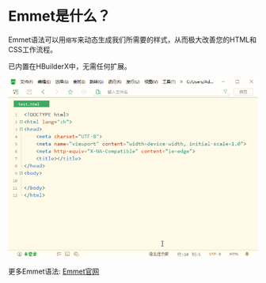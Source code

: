 # Emmet是什么？

Emmet语法可以用`缩写`来动态生成我们所需要的样式，从而极大改善您的HTML和CSS工作流程。

已内置在HBuilderX中，无需任何扩展。

<img src="/static/snapshots/tutorial/emmet.gif" style="zoom: 100%;" />

更多Emmet语法: [Emmet官网](https://docs.emmet.io/)